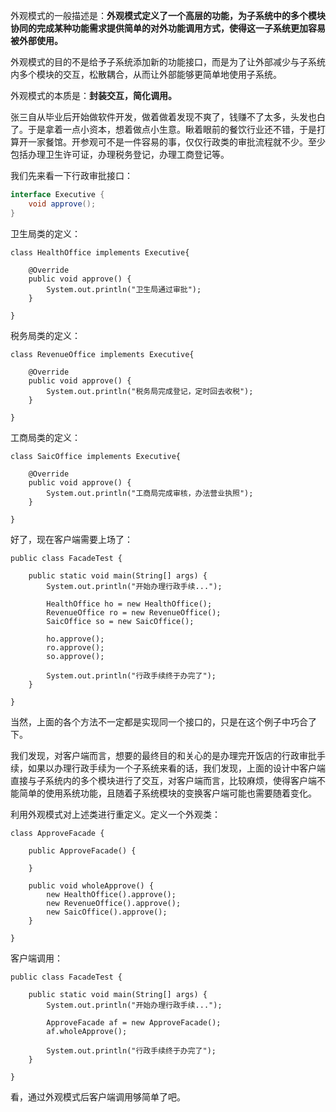 

外观模式的一般描述是：**外观模式定义了一个高层的功能，为子系统中的多个模块协同的完成某种功能需求提供简单的对外功能调用方式，使得这一子系统更加容易被外部使用。**


外观模式的目的不是给予子系统添加新的功能接口，而是为了让外部减少与子系统内多个模块的交互，松散耦合，从而让外部能够更简单地使用子系统。

外观模式的本质是：**封装交互，简化调用。**

张三自从毕业后开始做软件开发，做着做着发现不爽了，钱赚不了太多，头发也白了。于是拿着一点小资本，想着做点小生意。瞅着眼前的餐饮行业还不错，于是打算开一家餐馆。开参观可不是一件容易的事，仅仅行政类的审批流程就不少。至少包括办理卫生许可证，办理税务登记，办理工商登记等。

我们先来看一下行政审批接口：
```java
interface Executive {
    void approve();
}
```

卫生局类的定义：

```
class HealthOffice implements Executive{

    @Override
    public void approve() {
        System.out.println("卫生局通过审批");
    }
    
}
```

税务局类的定义：
```
class RevenueOffice implements Executive{

    @Override
    public void approve() {
        System.out.println("税务局完成登记，定时回去收税");
    }
    
}
```

工商局类的定义：
```
class SaicOffice implements Executive{

    @Override
    public void approve() {
        System.out.println("工商局完成审核，办法营业执照");
    }
    
}
```

好了，现在客户端需要上场了：
```
public class FacadeTest {

    public static void main(String[] args) {
        System.out.println("开始办理行政手续...");

        HealthOffice ho = new HealthOffice();
        RevenueOffice ro = new RevenueOffice();
        SaicOffice so = new SaicOffice();

        ho.approve();
        ro.approve();
        so.approve();

        System.out.println("行政手续终于办完了");
    }

}
```

当然，上面的各个方法不一定都是实现同一个接口的，只是在这个例子中巧合了下。

我们发现，对客户端而言，想要的最终目的和关心的是办理完开饭店的行政审批手续，如果以办理行政手续为一个子系统来看的话，我们发现，上面的设计中客户端直接与子系统内的多个模块进行了交互，对客户端而言，比较麻烦，使得客户端不能简单的使用系统功能，且随着子系统模块的变换客户端可能也需要随着变化。

利用外观模式对上述类进行重定义。定义一个外观类：
```
class ApproveFacade {

    public ApproveFacade() {

    }

    public void wholeApprove() {
        new HealthOffice().approve();
        new RevenueOffice().approve();
        new SaicOffice().approve();
    }

}
```

客户端调用：
```
public class FacadeTest {

    public static void main(String[] args) {
        System.out.println("开始办理行政手续...");

        ApproveFacade af = new ApproveFacade();
        af.wholeApprove();
        
        System.out.println("行政手续终于办完了");
    }

}
```

看，通过外观模式后客户端调用够简单了吧。